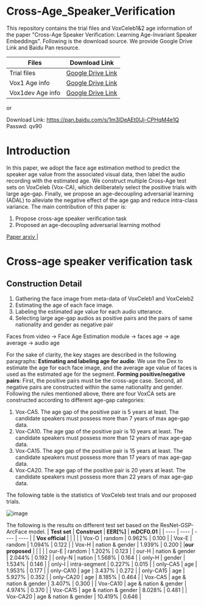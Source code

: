 # Cross-Age_Speaker_Verification

This repository contains the trial files and VoxCeleb1&2 age information of the paper "Cross-Age Speaker Verification: Learning Age-Invariant Speaker Embeddings". Following is the download source. We provide Google Drive Link and Baidu Pan resource. 

|  Files | Download Link | 
|  ----  | ---- |
| Trial files | <a href="https://drive.google.com/drive/folders/1caO11O7xqjpa8KNLrT8BWx_V6IhdmQlQ?usp=sharing">Google Drive Link </a> |
| Vox1 Age info  |  <a href="https://drive.google.com/drive/folders/1x-FipNnDtVd6CLy2CblViphyODj3rFS4?usp=sharing">Google Drive Link </a>  |
| Vox1dev Age info |  <a href="https://drive.google.com/drive/folders/1aSYbdoWp9Pvnbd4y6IRneykSlFneat_I?usp=sharing">Google Drive Link </a>  |

or

Download Link: https://pan.baidu.com/s/1m3lDeAEt0lJj-CPHqM4e1Q 
Passwd: qv90

# Introduction

In this paper, we adopt the face age estimation method to predict the speaker age value from the associated visual data, then label the audio recording with the estimated age. We construct multiple Cross-Age test sets on VoxCeleb (Vox-CA), which deliberately select the positive trials with large age-gap. Finally, we propose an age-decoupling adversarial learning (ADAL) to alleviate the negative effect of the age gap and reduce intra-class variance. 
The main contribution of this paper is:
<ol>
  <li>Propose cross-age speaker verification task</li>
  <li>Proposed an age-decoupling adversarial learning mothod </li>
</ol>

<a href=" ">Paper arxiv </a>  |


# Cross-age speaker verification task
## Construction Detail

<ol>
  <li> Gathering the face image from meta-data of VoxCeleb1 and VoxCeleb2</li>
  <li> Estimating the age of each face image. </li>
  <li> Labeling the estimated age value for each audio utterance.  </li>
  <li> Selecting large age-gap audios as positive pairs and the pairs of same nationality and gender as negative pair  </li>
</ol>

Faces from video -> Face Age Estimation module -> faces age -> age average -> audio age

For the sake of clarity, the key stages are described in the following paragraphs:
**Estimating and labeling age for audio**: We use the Dex to estimate the age for each face image, and the average age value of faces is used as the estimated age for the segment.
**Forming positive/negative pairs**:
First, the positive pairs must be the cross-age case. Second, all negative pairs are constructed within the same nationality and gender. Following the rules mentioned above, there are four VoxCA sets are constructed according to different age-gap categories:


<ol>
  <li> Vox-CA5. The age gap of the positive pair is 5 years at least. The candidate speakers must possess more than 7 years of max age-gap data.</li>
  <li> Vox-CA10. The age gap of the positive pair is 10 years at least. The candidate speakers must possess more than 12 years of max age-gap data.</li>
  <li> Vox-CA15. The age gap of the positive pair is 15 years at least. The candidate speakers must possess more than 17 years of max age-gap data. </li>
  <li> Vox-CA20. The age gap of the positive pair is 20 years at least. The candidate speakers must possess more than 22 years of max age-gap data. </li>
</ol>

The following table is the statistics of VoxCeleb test trials and our proposed trials. 

![image](https://github.com/qinxiaoyi/Cross-Age_Speaker_Verification/blob/main/imgs/table2.jpg)




The following is the results on different test set based on the ResNet-GSP-ArcFace model.
|  **Test set**    | **Construct**             | **EER[%]**  | **mDCF0.01** | 
|  ----        | ----                  | ----    | ----     |
| **Vox official** |                       |         |          |
| Vox-O        | random                | 0.962%  | 0.100    |
| Vox-E        | random                | 1.094%  | 0.122    |
| Vox-H        | nation & gender       | 1.939%  | 0.200    |
|**our proposed** |                       |         |          |
| our-E        | random                | 1.202%  | 0.123    |
| our-H        | nation & gender       | 2.044%  | 0.192    |
| only-N       | nation                | 1.568%  | 0.164    |
| only-H       | gender                | 1.534%  | 0.146    |
| only-I       | intra-segment         | 0.227%  | 0.015    |
| only-CA5     | age                   | 1.953%  | 0.177    |
| only-CA10    | age                   | 3.437%  | 0.272    |
| only-CA15    | age                   | 5.927%  | 0.352    |
| only-CA20    | age                   | 8.185%  | 0.464    |
| Vox-CA5      | age & nation & gender | 3.407%  | 0.300    |
| Vox-CA10     | age & nation & gender | 4.974%  | 0.370    |
| Vox-CA15     | age & nation & gender | 8.028%  | 0.481    |
| Vox-CA20     | age & nation & gender | 10.419% | 0.646    |
